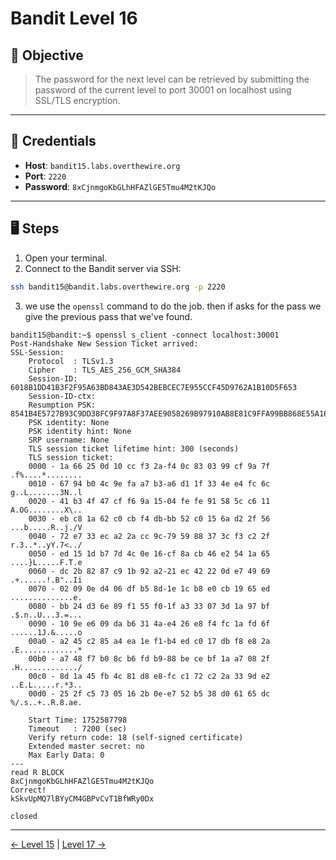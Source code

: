 # Bandit Level 16

## 🧩 Objective

> The password for the next level can be retrieved by submitting the password of the current level to port 30001 on localhost using SSL/TLS encryption.

---

## 🧪 Credentials

- **Host**: `bandit15.labs.overthewire.org`
- **Port**: `2220`
- **Password**: `8xCjnmgoKbGLhHFAZlGE5Tmu4M2tKJQo`

---

## 🖥️ Steps

1. Open your terminal.
2. Connect to the Bandit server via SSH:

```bash
ssh bandit15@bandit.labs.overthewire.org -p 2220
```
3. we use the `openssl` command to do the job. then if asks for  the pass we give the previous pass that we've found.
```
bandit15@bandit:~$ openssl s_client -connect localhost:30001
Post-Handshake New Session Ticket arrived:
SSL-Session:
    Protocol  : TLSv1.3
    Cipher    : TLS_AES_256_GCM_SHA384
    Session-ID: 6018B1DD41B3F2F95A63BD843AE3D542BEBCEC7E955CCF45D9762A1B10D5F653
    Session-ID-ctx: 
    Resumption PSK: 8541B4E5727B93C9DD38FC9F97A8F37AEE9058269B97910AB8E81C9FFA99BB868E55A16411151289E1EF0DD6CF8D60A5
    PSK identity: None
    PSK identity hint: None
    SRP username: None
    TLS session ticket lifetime hint: 300 (seconds)
    TLS session ticket:
    0000 - 1a 66 25 0d 10 cc f3 2a-f4 0c 83 03 99 cf 9a 7f   .f%....*........
    0010 - 67 94 b0 4c 9e fa a7 b3-a6 d1 1f 33 4e e4 fc 6c   g..L.......3N..l
    0020 - 41 b3 4f 47 cf f6 9a 15-04 fe fe 91 58 5c c6 11   A.OG........X\..
    0030 - eb c8 1a 62 c0 cb f4 db-bb 52 c0 15 6a d2 2f 56   ...b.....R..j./V
    0040 - 72 e7 33 ec a2 2a cc 9c-79 59 88 37 3c f3 c2 2f   r.3..*..yY.7<../
    0050 - ed 15 1d b7 7d 4c 0e 16-cf 8a cb 46 e2 54 1a 65   ....}L.....F.T.e
    0060 - dc 2b 82 87 c9 1b 92 a2-21 ec 42 22 0d e7 49 69   .+......!.B"..Ii
    0070 - 02 09 0e d4 06 df b5 8d-1e 1c b8 e0 cb 19 65 ed   ..............e.
    0080 - bb 24 d3 6e 89 f1 55 f0-1f a3 33 07 3d 1a 97 bf   .$.n..U...3.=...
    0090 - 10 9e e6 09 da b6 31 4a-e4 26 e8 f4 fc 1a fd 6f   ......1J.&.....o
    00a0 - a2 45 c2 85 a4 ea 1e f1-b4 ed c0 17 db f8 e8 2a   .E.............*
    00b0 - a7 48 f7 b0 8c b6 fd b9-88 be ce bf 1a a7 08 2f   .H............./
    00c0 - 8d 1a 45 fb 4c 81 d8 e8-fc c1 72 c2 2a 33 9d e2   ..E.L.....r.*3..
    00d0 - 25 2f c5 73 05 16 2b 0e-e7 52 b5 38 d0 61 65 dc   %/.s..+..R.8.ae.

    Start Time: 1752587798
    Timeout   : 7200 (sec)
    Verify return code: 18 (self-signed certificate)
    Extended master secret: no
    Max Early Data: 0
---
read R BLOCK
8xCjnmgoKbGLhHFAZlGE5Tmu4M2tKJQo
Correct!
kSkvUpMQ7lBYyCM4GBPvCvT1BfWRy0Dx

closed

```
---
[← Level 15](./level15.md) | [Level 17 →](./level17.md)
